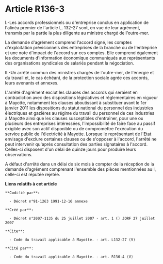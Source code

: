 # Article R136-3

I.-Les accords professionnels ou d'entreprise conclus en application de l'alinéa premier de l'article L. 132-27 sont, en vue
de leur agrément, transmis par la partie la plus diligente au ministre chargé de l'outre-mer. 

La demande d'agrément comprend l'accord signé, les comptes d'exploitation prévisionnels des entreprises de la branche ou de
l'entreprise et une note d'impact de l'accord sur ces comptes. Elle comprend également les documents d'information économique
communiqués aux représentants des organisations syndicales de salariés pendant la négociation. 

II.-Un arrêté commun des ministres chargés de l'outre-mer, de l'énergie et du travail et, le cas échéant, de la protection
sociale agrée ces accords, leurs avenants et annexes. 

L'arrêté d'agrément exclut les clauses des accords qui seraient en contradiction avec des dispositions législatives et
réglementaires en vigueur à Mayotte, notamment les clauses aboutissant à substituer avant le 1er janvier 2011 les
dispositions du statut national du personnel des industries électriques et gazières au régime du travail du personnel de ces
industries à Mayotte ainsi que les clauses susceptibles d'entraîner, pour une ou plusieurs des entreprises intéressées,
l'impossibilité de faire face au passif exigible avec son actif disponible ou de compromettre l'exécution du service public
de l'électricité à Mayotte. Lorsque le représentant de l'Etat envisage d'exclure certaines clauses ou de s'opposer à
l'accord, l'arrêté ne peut intervenir qu'après consultation des parties signataires à l'accord. Celles-ci disposent d'un
délai de quinze jours pour produire leurs observations. 

A défaut d'arrêté dans un délai de six mois à compter de la réception de la demande d'agrément comprenant l'ensemble des
pièces mentionnées au I, celle-ci est réputée rejetée.

**Liens relatifs à cet article**

	**Codifié par**:

	  - Décret n°91-1263 1991-12-16 annexe

	**Créé par**:

	  - Décret n°2007-1135 du 25 juillet 2007 - art. 1 () JORF 27 juillet 2007

	**Cite**:

	  - Code du travail applicable à Mayotte. - art. L132-27 (V)

	**Cité par**:

	  - Code du travail applicable à Mayotte. - art. R136-4 (V)

